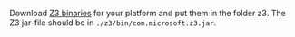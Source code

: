 Download [Z3 binaries](https://github.com/Z3Prover/z3/releases) for your platform and put them in the folder z3.
The Z3 jar-file should be in `./z3/bin/com.microsoft.z3.jar`.
